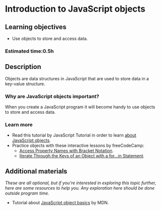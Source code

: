 # Introduction to JavaScript objects

## Learning objectives

- Use objects to store and access data.

### Estimated time:0.5h

## Description

Objects are data structures in JavaScript that are used to store data in a key-value structure.

### Why are JavaScript objects important?

When you create a JavaScript program it will become handy to use objects to store and access data.

### Learn more
- Read this tutorial by JavaScript Tutorial in order to learn [about JavaScript objects](https://www.javascripttutorial.net/javascript-objects/).
- Practice objects with these interactive lessons by freeCodeCamp:
  - [Access Property Names with Bracket Notation](https://www.freecodecamp.org/learn/javascript-algorithms-and-data-structures/basic-data-structures/access-property-names-with-bracket-notation).
  - [Iterate Through the Keys of an Object with a for...in Statement](https://www.freecodecamp.org/learn/javascript-algorithms-and-data-structures/basic-data-structures/iterate-through-the-keys-of-an-object-with-a-for---in-statement).

## Additional materials

*These are all optional, but if you're interested in exploring this topic further, here are some resources to help you. Any exploration here should be done outside program time.*
- Tutorial about [JavaScript object basics](https://developer.mozilla.org/en-US/docs/Learn/JavaScript/Objects/Basics) by MDN.
